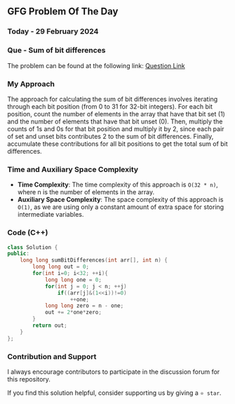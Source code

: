 ## GFG Problem Of The Day

### Today - 29 February 2024
### Que - Sum of bit differences
The problem can be found at the following link: [Question Link](https://www.geeksforgeeks.org/problems/sum-of-bit-differences2937/1)

### My Approach

The approach for calculating the sum of bit differences involves iterating through each bit position (from 0 to 31 for 32-bit integers). For each bit position, count the number of elements in the array that have that bit set (1) and the number of elements that have that bit unset (0). Then, multiply the counts of 1s and 0s for that bit position and multiply it by 2, since each pair of set and unset bits contributes 2 to the sum of bit differences. Finally, accumulate these contributions for all bit positions to get the total sum of bit differences.

### Time and Auxiliary Space Complexity

- **Time Complexity**: The time complexity of this approach is `O(32 * n)`, where n is the number of elements in the array.
- **Auxiliary Space Complexity**: The space complexity of this approach is `O(1)`, as we are using only a constant amount of extra space for storing intermediate variables.

### Code (C++)
```cpp
class Solution {
public:
    long long sumBitDifferences(int arr[], int n) {
        long long out = 0;
        for(int i=0; i<32; ++i){
            long long one = 0;
            for(int j = 0; j < n; ++j)
                if((arr[j]&(1<<i))!=0)
                    ++one;
            long long zero = n - one;
            out += 2*one*zero;
        }
        return out;
    }
};
```

### Contribution and Support

I always encourage contributors to participate in the discussion forum for this repository.

If you find this solution helpful, consider supporting us by giving a `⭐ star`.

